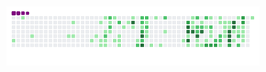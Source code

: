 ![snake gif](https://github.com/stormynight9/stormynight9/blob/output/github-contribution-grid-snake.gif)
